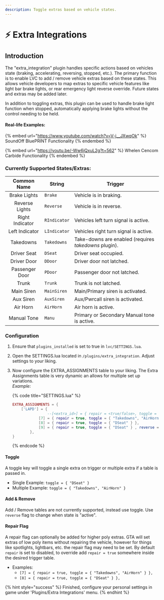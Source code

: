 ```yaml
---
description: Toggle extras based on vehicle states.
---
```


# ⚡ Extra Integrations

## Introduction

The "extra\_integration" plugin handles specific actions based on vehicles state (braking, accelerating, reversing, stopped, etc.). The primary function is to enable LVC to add / remove vehicle extras based on these states. This allows vehicle developers to map extras to specific vehicle features like light bar brake lights, or rear emergency light reverse override. Future states and extras may be added later.

In addition to toggling extras, this plugin can be used to handle brake light function when stopped, automatically applying brake lights without the control needing to be held.

#### Real-life Examples:

{% embed url="https://www.youtube.com/watch?v=V-j__JXwqOk" %}
SoundOff BluePRINT Functionality
{% endembed %}

{% embed url="https://youtu.be/-Ww6jQxuL2g?t=562" %}
Whelen Cencom Carbide Functionality
{% endembed %}

### **Currently Supported States/Extras:**

|   Common Name   | String       | Trigger                                               |
| :-------------: | ------------ | ----------------------------------------------------- |
|   Brake Lights  | `Brake`      | Vehicle is in braking.                                |
|  Reverse Lights | `Reverse`    | Vehicle is in reverse.                                |
| Right Indicator | `RIndicator` | Vehicles left turn signal is active.                  |
|  Left Indicator | `LIndicator` | Vehicles right turn signal is active.                 |
|    Takedowns    | `Takedowns`  | Take-downs are enabled (requires _takedowns_ plugin). |
|   Driver Seat   | `DSeat`      | Driver seat occupied.                                 |
|   Driver Door   | `DDoor`      | Driver door not latched.                              |
|  Passenger Door | `PDoor`      | Passenger door not latched.                           |
|      Trunk      | `Trunk`      | Trunk is not latched.                                 |
|    Main Siren   | `MainSiren`  | Main/Primary siren is activated.                      |
|    Aux Siren    | `AuxSiren`   | Aux/Pwrcall siren is activated.                       |
|     Air Horn    | `AirHorn`    | Air horn is active.                                   |
|   Manual Tone   | `Manu`       | Primary or Secondary Manual tone is active.           |

### Configuration

1. Ensure that `plugins_installed` is set to true in `lvc/SETTINGS.lua`.
2. Open the SETTINGS.lua located in `/plugins/extra_integration`. Adjust settings to your liking.
3.  Now configure the EXTRA\_ASSIGNMENTS table to your liking. The Extra Assignments table is very dynamic an allows for multiple set up variations.\
    _Example:_

    {% code title="SETTINGS.lua" %}
    ```lua
    EXTRA_ASSIGNMENTS = {
        ['LAPD'] = { 
        			--[<extra_id>] = { repair = <true/false>, toggle = {<string(s)>}, reverse = <true/false>}
    			[7] = { repair = true, toggle = { "Takedowns", "AirHorn" } },
    			[8] = { repair = true, toggle = { "DSeat" } },
    			[9] = { repair = true, toggle = { "DSeat" } , reverse = true},
    		},
    }
    ```
    {% endcode %}

    ####

#### Toggle

A toggle key will toggle a single extra on trigger or multiple extra if a table is passed in.

* Single Example: `toggle = { "DSeat" }`
* Multiple Example: `toggle = { "Takedowns", "AirHorn" }`

#### Add & Remove

Add / Remove tables are not currently supported, instead use toggle. Use `reverse` flag to change when state is "active".

#### Repair Flag

A repair flag can optionally be added for higher poly extras. GTA will set extras of low poly items without repairing the vehicle, however for things like spotlights, lightbars, etc. the repair flag may need to be set. By default `repair` is set to disabled, to override add `repair = true` somewhere inside the desired trigger table.

* Examples:
  * `[7] = { repair = true, toggle = { "Takedowns", "AirHorn" } },`
  * `[8] = { repair = true, toggle = { "DSeat" } },`

{% hint style="success" %}
Finished, configure your personal settings in game under 'Plugins/Extra Integrations' menu.
{% endhint %}
